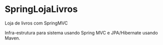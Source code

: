 # SpringLojaLivros
Loja de livros com SpringMVC

Infra-estrutura para sistema usando Spring MVC e JPA/Hibernate usando Maven.

